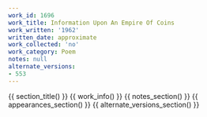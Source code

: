 ```yaml
---
work_id: 1696
work_title: Information Upon An Empire Of Coins
work_written: '1962'
written_date: approximate
work_collected: 'no'
work_category: Poem
notes: null
alternate_versions:
- 553
---
```


{{ section_title() }}
{{ work_info() }}
{{ notes_section() }}
{{ appearances_section() }}
{{ alternate_versions_section() }}